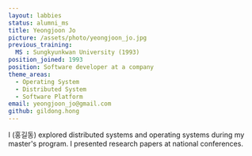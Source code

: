 ```yaml
---
layout: labbies
status: alumni_ms
title: Yeongjoon Jo
picture: /assets/photo/yeongjoon_jo.jpg
previous_training:
  MS : Sungkyunkwan University (1993)
position_joined: 1993
position: Software developer at a company
theme_areas:
  - Operating System
  - Distributed System
  - Software Platform
email: yeongjoon_jo@gmail.com
github: gildong.hong
---
```


I (홍길동) explored distributed systems and operating systems during my master's program. I presented research papers at national conferences.